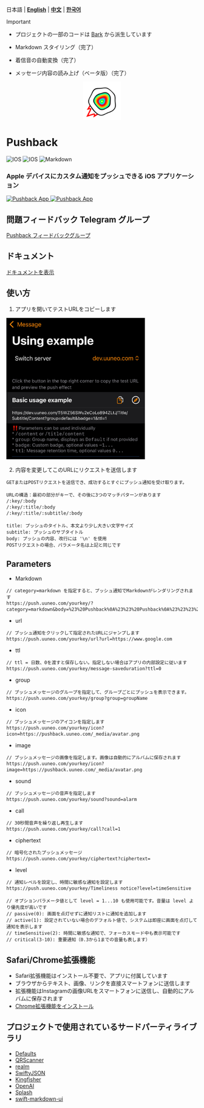 日本語 | **[English](README.EN.md)** | **[中文](README.md)** | **[한국어](README.KO.md)**


> [!IMPORTANT]
>
>- プロジェクトの一部のコードは [Bark](https://github.com/Finb/Bark) から派生しています
>
> - Markdown スタイリング（完了）
> - 着信音の自動変換（完了）
> - メッセージ内容の読み上げ（ベータ版）（完了）


<p align="center">
<img src="/docs/_media/egglogo.png" alt="pushback" title="pushback" width="100"/>
</p>


# Pushback
![IOS](https://img.shields.io/badge/IPhone-16+-ff69b4.svg) ![IOS](https://img.shields.io/badge/IPad-16+-ff69b4.svg) ![Markdown](https://img.shields.io/badge/gcm-markdown-green.svg)
### Apple デバイスにカスタム通知をプッシュできる iOS アプリケーション
[<img src="https://is1-ssl.mzstatic.com/image/thumb/Purple221/v4/fc/78/a0/fc78a0ee-dc6b-00d9-85be-e74c24b2bcb5/AppIcon-85-220-0-4-2x.png/512x0w.webp" alt="Pushback App" height="45"> ](https://testflight.apple.com/join/PMPaM6BR)
[<img src="https://developer.apple.com/assets/elements/badges/download-on-the-app-store.svg" alt="Pushback App" height="40">](https://apps.apple.com/us/app/pushback-push-to-phone/id6615073345)

## 問題フィードバック Telegram グループ
[Pushback フィードバックグループ](https://t.me/+pmCp6gWuAzFjYWQ1)

## ドキュメント
[ドキュメントを表示](https://uuneo.github.io/pushback)


## 使い方
1. アプリを開いてテストURLをコピーします

<img src="/docs/_media/example.jpeg" width=365 />

2. 内容を変更してこのURLにリクエストを送信します
```
GETまたはPOSTリクエストを送信でき、成功するとすぐにプッシュ通知を受け取ります。

URLの構造：最初の部分がキーで、その後に3つのマッチパターンがあります
/:key/:body 
/:key/:title/:body 
/:key/:title/:subtitle/:body 

title: プッシュのタイトル、本文より少し大きい文字サイズ
subtitle: プッシュのサブタイトル
body: プッシュの内容、改行には '\n' を使用
POSTリクエストの場合、パラメータ名は上記と同じです
```

## Parameters

* Markdown
```
// category=markdown を指定すると、プッシュ通知でMarkdownがレンダリングされます
https://push.uuneo.com/yourkey/?category=markdown&body=%23%20Pushback%0A%23%23%20Pushback%0A%23%23%23%20Pushback
```

* url
```
// プッシュ通知をクリックして指定されたURLにジャンプします
https://push.uuneo.com/yourkey/url?url=https://www.google.com 
```
* ttl
```
// ttl = 日数、0を渡すと保存しない。指定しない場合はアプリの内部設定に従います
https://push.uuneo.com/yourkey/message-saveduration?ttl=0
```
* group
```
// プッシュメッセージのグループを指定して、グループごとにプッシュを表示できます。
https://push.uuneo.com/yourkey/group?group=groupName
```
* icon
```
// プッシュメッセージのアイコンを指定します
https://push.uuneo.com/yourkey/icon?icon=https://pushback.uuneo.com/_media/avatar.png
```
* image
```
// プッシュメッセージの画像を指定します。画像は自動的にアルバムに保存されます
https://push.uuneo.com/yourkey/icon?image=https://pushback.uuneo.com/_media/avatar.png
```

* sound
```
// プッシュメッセージの音声を指定します
https://push.uuneo.com/yourkey/sound?sound=alarm
```
* call
```
// 30秒間音声を繰り返し再生します
https://push.uuneo.com/yourkey/call?call=1
```
* ciphertext
```
// 暗号化されたプッシュメッセージ
https://push.uuneo.com/yourkey/ciphertext?ciphertext=
```
* level
```
// 通知レベルを設定し、時間に敏感な通知を設定します
https://push.uuneo.com/yourkey/Timeliness notice?level=timeSensitive

// オプションパラメータ値として level = 1...10 も使用可能です。音量は level より優先度が高いです
// passive(0): 画面を点灯せずに通知リストに通知を追加します
// active(1): 設定されていない場合のデフォルト値で、システムは即座に画面を点灯して通知を表示します
// timeSensitive(2): 時間に敏感な通知で、フォーカスモード中も表示可能です
// critical(3-10): 重要通知（0.3から1までの音量も表します）
```

## Safari/Chrome拡張機能
 * Safari拡張機能はインストール不要で、アプリに付属しています
 * ブラウザからテキスト、画像、リンクを直接スマートフォンに送信します
 * 拡張機能はInstagramの画像URLをスマートフォンに送信し、自動的にアルバムに保存されます
 * [Chrome拡張機能をインストール](https://chromewebstore.google.com/detail/pushback/gadgoijjifgnbeehmcapjfipggiijeej)



## プロジェクトで使用されているサードパーティライブラリ
- [Defaults](https://github.com/sindresorhus/Defaults)
- [QRScanner](https://github.com/mercari/QRScanner)
- [realm](https://github.com/realm/realm-swift)
- [SwiftyJSON](https://github.com/SwiftyJSON/SwiftyJSON)
- [Kingfisher](https://github.com/onevcat/Kingfisher)
- [OpenAI](https://github.com/MacPaw/OpenAI)
- [Splash](https://github.com/AugustDev/Splash)
- [swift-markdown-ui](https://github.com/gonzalezreal/swift-markdown-ui)



